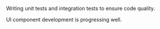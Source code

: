 Writing unit tests and integration tests to ensure code quality.

UI component development is progressing well.